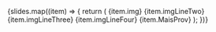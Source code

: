  {slides.map((item) => {
            return (
              <Flex justifyContent="center" flexDirection="column" key={item.id} className={styles.slides}>
                <Flex className={styles.containerSlider}>
                  <VStack
                    width="100%"
                    spacing="70px"
                    display="flex"
                    alignItems="center"
                    justifyContent="space-between"
                    bg="blue"
                    mx="auto"
                  >
                    <HStack width="70%" justifyContent="space-between">
                      {item.img}
                    </HStack>
                    <HStack width="70%" justifyContent="space-between">
                      {item.imgLineTwo}
                    </HStack>
                    <HStack width="70%" justifyContent="space-between">
                      {item.imgLineThree}
                    </HStack>
                    <HStack width="70%" justifyContent="space-between">
                      {item.imgLineFour}
                    </HStack>
                  </VStack>
                </Flex>
                <Box mx="auto" pt="2rem" fontSize="20px" fontWeight="500">
                  {item.MaisProv}
                </Box>
              </Flex>
            );
          })}